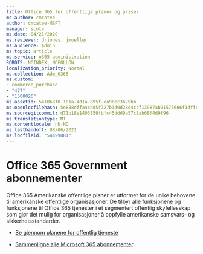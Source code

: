```yaml
---
title: Office 365 for offentlige planer og priser
ms.author: cmcatee
author: cmcatee-MSFT
manager: scotv
ms.date: 04/21/2020
ms.reviewer: drjones, jmueller
ms.audience: Admin
ms.topic: article
ms.service: o365-administration
ROBOTS: NOINDEX, NOFOLLOW
localization_priority: Normal
ms.collection: Adm_O365
ms.custom:
- commerce_purchase
- "477"
- "1500026"
ms.assetid: 541063f0-181a-4d1a-895f-ea90ec3b29bb
ms.openlocfilehash: 5e888dffa4cdd5f727b3d0d28d4ccf13987ab91575666f1dff62c684308da06e
ms.sourcegitcommit: d71b18e1403859fbfc45ddd9a57c8ab68f4d9f96
ms.translationtype: MT
ms.contentlocale: nb-NO
ms.lasthandoff: 08/06/2021
ms.locfileid: "54499881"
---
```

# <a name="office-365-government-plans"></a>Office 365 Government abonnementer

Office 365 Amerikanske offentlige planer er utformet for de unike behovene til amerikanske offentlige organisasjoner. De tilbyr alle funksjonene og funksjonene til Office 365 tjenester i et segmentert offentlig skyfellesskap som gjør det mulig for organisasjoner å oppfylle amerikanske samsvars- og sikkerhetsstandarder.
  
- [Se gjennom planene for offentlig tjeneste](https://products.office.com/government/compare-office-365-government-plans)

- [Sammenligne alle Microsoft 365 abonnementer](https://products.office.com/business/compare-more-office-365-for-business-plans)